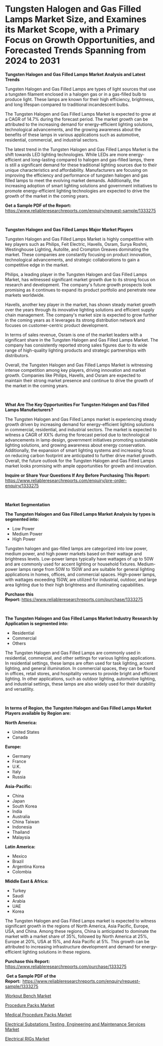 <p><h1>Tungsten Halogen and Gas Filled Lamps Market Size, and Examines its Market Scope, with a Primary Focus on Growth Opportunities, and Forecasted Trends Spanning from 2024 to 2031</h1></p><p><strong>Tungsten Halogen and Gas Filled Lamps Market Analysis and Latest Trends</strong></p>
<p><p>Tungsten Halogen and Gas Filled Lamps are types of light sources that use a tungsten filament enclosed in a halogen gas or in a gas-filled bulb to produce light. These lamps are known for their high efficiency, brightness, and long lifespan compared to traditional incandescent bulbs.</p><p>The Tungsten Halogen and Gas Filled Lamps Market is expected to grow at a CAGR of 14.7% during the forecast period. The market growth can be attributed to the increasing demand for energy-efficient lighting solutions, technological advancements, and the growing awareness about the benefits of these lamps in various applications such as automotive, residential, commercial, and industrial sectors.</p><p>The latest trend in the Tungsten Halogen and Gas Filled Lamps Market is the shift towards LED lighting technologies. While LEDs are more energy-efficient and long-lasting compared to halogen and gas-filled lamps, there is still a significant demand for these traditional lighting sources due to their unique characteristics and affordability. Manufacturers are focusing on improving the efficiency and performance of tungsten halogen and gas filled lamps to meet the evolving market demands. Additionally, the increasing adoption of smart lighting solutions and government initiatives to promote energy-efficient lighting technologies are expected to drive the growth of the market in the coming years.</p></p>
<p><strong>Get a Sample PDF of the Report:&nbsp;</strong> <a href="https://www.reliableresearchreports.com/enquiry/request-sample/1333275">https://www.reliableresearchreports.com/enquiry/request-sample/1333275</a></p>
<p>&nbsp;</p>
<p><strong>Tungsten Halogen and Gas Filled Lamps Major Market Players</strong></p>
<p><p>Tungsten Halogen and Gas Filled Lamps Market is highly competitive with key players such as Philips, Feit Electric, Havells, Osram, Surya Roshni, Westinghouse Lighting, Autolite, and Crompton Greaves dominating the market. These companies are constantly focusing on product innovation, technological advancements, and strategic collaborations to gain a competitive edge in the market.</p><p>Philips, a leading player in the Tungsten Halogen and Gas Filled Lamps Market, has witnessed significant market growth due to its strong focus on research and development. The company's future growth prospects look promising as it continues to expand its product portfolio and penetrate new markets worldwide.</p><p>Havells, another key player in the market, has shown steady market growth over the years through its innovative lighting solutions and efficient supply chain management. The company's market size is expected to grow further in the coming years as it leverages its strong distribution network and focuses on customer-centric product development.</p><p>In terms of sales revenue, Osram is one of the market leaders with a significant share in the Tungsten Halogen and Gas Filled Lamps Market. The company has consistently reported strong sales figures due to its wide range of high-quality lighting products and strategic partnerships with distributors.</p><p>Overall, the Tungsten Halogen and Gas Filled Lamps Market is witnessing intense competition among key players, driving innovation and market growth. Companies like Philips, Havells, and Osram are expected to maintain their strong market presence and continue to drive the growth of the market in the coming years.</p></p>
<p>&nbsp;</p>
<p><strong>What Are The Key Opportunities For Tungsten Halogen and Gas Filled Lamps Manufacturers?</strong></p>
<p><p>The Tungsten Halogen and Gas Filled Lamps market is experiencing steady growth driven by increasing demand for energy-efficient lighting solutions in commercial, residential, and industrial sectors. The market is expected to witness a CAGR of XX% during the forecast period due to technological advancements in lamp design, government initiatives promoting sustainable lighting solutions, and growing awareness about energy conservation. Additionally, the expansion of smart lighting systems and increasing focus on reducing carbon footprint are anticipated to further drive market growth. Overall, the future outlook for the Tungsten Halogen and Gas Filled Lamps market looks promising with ample opportunities for growth and innovation.</p></p>
<p><strong>Inquire or Share Your Questions If Any Before Purchasing This Report:</strong> <a href="https://www.reliableresearchreports.com/enquiry/pre-order-enquiry/1333275">https://www.reliableresearchreports.com/enquiry/pre-order-enquiry/1333275</a></p>
<p>&nbsp;</p>
<p><strong>Market Segmentation</strong></p>
<p><strong>The Tungsten Halogen and Gas Filled Lamps Market Analysis by types is segmented into:</strong></p>
<p><ul><li>Low Power</li><li>Medium Power</li><li>High Power</li></ul></p>
<p><p>Tungsten halogen and gas-filled lamps are categorized into low power, medium power, and high power markets based on their wattage and brightness levels. Low-power lamps typically have wattages of up to 50W and are commonly used for accent lighting or household fixtures. Medium-power lamps range from 50W to 150W and are suitable for general lighting applications in homes, offices, and commercial spaces. High-power lamps, with wattages exceeding 150W, are utilized for industrial, outdoor, and large area lighting due to their high brightness and illuminating capabilities.</p></p>
<p><strong>Purchase this Report:&nbsp;</strong><a href="https://www.reliableresearchreports.com/purchase/1333275">https://www.reliableresearchreports.com/purchase/1333275</a></p>
<p>&nbsp;</p>
<p><strong>The Tungsten Halogen and Gas Filled Lamps Market Industry Research by Application is segmented into:</strong></p>
<p><ul><li>Residential</li><li>Commercial</li><li>Others</li></ul></p>
<p><p>The Tungsten Halogen and Gas Filled Lamps are commonly used in residential, commercial, and other settings for various lighting applications. In residential settings, these lamps are often used for task lighting, accent lighting, and general illumination. In commercial spaces, they can be found in offices, retail stores, and hospitality venues to provide bright and efficient lighting. In other applications, such as outdoor lighting, automotive lighting, and industrial settings, these lamps are also widely used for their durability and versatility.</p></p>
<p>&nbsp;</p>
<p><strong>In terms of Region, the Tungsten Halogen and Gas Filled Lamps Market Players available by Region are:</strong></p>
<p>
    <p> <strong> North America: </strong>
        <ul>
            <li>United States</li>
            <li>Canada</li>
        </ul>
        </p> 
    <p> <strong> Europe: </strong>
        <ul>
            <li>Germany</li>
            <li>France</li>
            <li>U.K.</li>
            <li>Italy</li>
            <li>Russia</li>
        </ul>
        </p> 
    <p> <strong> Asia-Pacific: </strong>
        <ul>
            <li>China</li>
            <li>Japan</li>
            <li>South Korea</li>
            <li>India</li>
            <li>Australia</li>
            <li>China Taiwan</li>
            <li>Indonesia</li>
            <li>Thailand</li>
            <li>Malaysia</li>
        </ul>
        </p> 
    <p> <strong> Latin America: </strong>
        <ul>
            <li>Mexico</li>
            <li>Brazil</li>
            <li>Argentina Korea</li>
            <li>Colombia</li>
        </ul>
        </p> 
    <p> <strong> Middle East & Africa: </strong>
        <ul>
            <li>Turkey</li>
            <li>Saudi</li>
            <li>Arabia</li>
            <li>UAE</li>
            <li>Korea</li>
        </ul>
    </p>
    </p>
<p><p>The Tungsten Halogen and Gas Filled Lamps market is expected to witness significant growth in the regions of North America, Asia Pacific, Europe, USA, and China. Among these regions, China is anticipated to dominate the market with a market share of 35%, followed by North America at 25%, Europe at 20%, USA at 15%, and Asia Pacific at 5%. This growth can be attributed to increasing infrastructure development and demand for energy-efficient lighting solutions in these regions.</p></p>
<p><strong>Purchase this Report: </strong><a href="https://www.reliableresearchreports.com/purchase/1333275">https://www.reliableresearchreports.com/purchase/1333275</a></p>
<p>&nbsp;<strong>Get a Sample PDF of the Report:&nbsp;&nbsp;</strong><a href="https://www.reliableresearchreports.com/enquiry/request-sample/1333275">https://www.reliableresearchreports.com/enquiry/request-sample/1333275</a></p>
<p><strong></strong></p>
<p><p><a href="https://medium.com/p/580db40c0156/edit">Workout Bench Market</a></p><p><a href="https://medium.com/p/8b1e6318a799/edit">Procedure Packs Market</a></p><p><a href="https://medium.com/p/84aedd1dfe1b/edit">Medical Procedure Packs Market</a></p><p><a href="https://github.com/Whitneyboyettebo9kiw7yr13/Market-Research-Report-List-1/blob/main/electrical-substations-testing-engineering-and-maintenance-services-market.md">Electrical Substations Testing, Engineering and Maintenance Services Market</a></p><p><a href="https://github.com/sonuprakash1/Market-Research-Report-List-1/blob/main/electrical-rigs-market.md">Electrical RIGs Market</a></p></p>